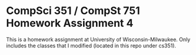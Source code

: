 # CompSci 351 / CompSt 751 Homework Assignment 4

This is a homework assignment at University of Wisconsin-Milwaukee. Only includes the classes that I modified (located in this repo under cs351).
